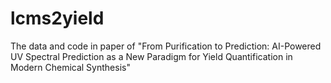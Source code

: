 # lcms2yield
The data and code in paper of "From Purification to Prediction: AI-Powered UV Spectral Prediction as a New Paradigm for Yield Quantification in Modern Chemical Synthesis"
